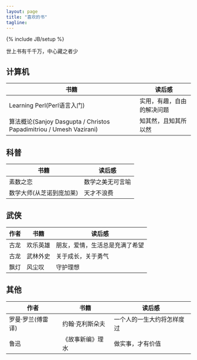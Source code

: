 ```yaml
---
layout: page
title: "喜欢的书"
tagline: 
---
```

{% include JB/setup %}

世上书有千千万，中心藏之者少

## 计算机

| 书籍  | 读后感 |
| ----- | ------ |
| Learning Perl(Perl语言入门) | 实用，有趣，自由的解决问题
| 算法概论(Sanjoy Dasgupta / Christos Papadimitriou / Umesh Vazirani) | 知其然，且知其所以然


## 科普

| 书籍 | 读后感 |
| ---- | ------ |
| 素数之恋 | 数学之美无可言喻
| 数学大师(从芝诺到庞加莱) | 天才不浪费


## 武侠

| 作者 | 书籍  | 读后感 |
| ---- | ----- | ------ |
| 古龙 | 欢乐英雄 | 朋友，爱情，生活总是充满了希望
| 古龙 | 武林外史 | 关于成长，关于勇气
| 飘灯 | 风尘叹 | 守护理想


## 其他

| 作者 | 书籍 | 读后感 |
| ---- | ---- | ------ |
| 罗曼·罗兰(傅雷 译) | 约翰·克利斯朵夫 | 一个人的一生大约将怎样度过
| 鲁迅 | 《故事新编》理水 | 做实事，才有价值
